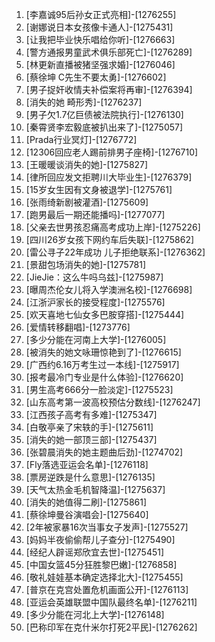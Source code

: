 
1. [李嘉诚95后孙女正式亮相]-[1276255]
1. [谢娜说日本女孩像卡通人]-[1275431]
1. [让我把毕业快乐唱给你听]-[1276663]
1. [警方通报男童武术俱乐部死亡]-[1276289]
1. [林更新直播被猪坚强求婚]-[1276046]
1. [蔡徐坤 C先生不要太勇]-[1276602]
1. [男子捉奸收情夫补偿案将再审]-[1276394]
1. [消失的她 畸形秀]-[1276237]
1. [男子欠1.7亿巨债被法院执行]-[1276130]
1. [秦霄贤李宏毅底被扒出来了]-[1275057]
1. [Prada行业冥灯]-[1276772]
1. [12306回应老人踢前排男子座椅]-[1276710]
1. [王暖暖谈消失的她]-[1275827]
1. [律所回应发文拒聘川大毕业生]-[1276379]
1. [15岁女生因有文身被退学]-[1275761]
1. [张雨绮新剧被灌酒]-[1275609]
1. [跑男最后一期还能播吗]-[1277077]
1. [父亲去世男孩忍痛高考成功上岸]-[1275226]
1. [四川26岁女孩下网约车后失联]-[1275862]
1. [雷公寻子22年成功 儿子拒绝联系]-[1276362]
1. [景甜包场消失的她]-[1275781]
1. [JieJie：这么牛吗乌兹]-[1275987]
1. [曝周杰伦女儿将入学澳洲名校]-[1276698]
1. [江浙沪家长的接受程度]-[1275576]
1. [欢天喜地七仙女多巴胺穿搭]-[1275444]
1. [爱情转移翻唱]-[1273776]
1. [多少分能在河南上大学]-[1276005]
1. [被消失的她文咏珊惊艳到了]-[1276615]
1. [广西约6.16万考生过一本线]-[1275917]
1. [报考最冷门专业是什么体验]-[1276620]
1. [男生高考666分一脸淡定]-[1275523]
1. [山东高考第一波高校预估分数线]-[1276247]
1. [江西孩子高考有多难]-[1275347]
1. [白敬亭亲了宋轶的手]-[1275611]
1. [消失的她一部顶三部]-[1275437]
1. [张碧晨消失的她主题曲后劲]-[1274702]
1. [Fly落选亚运会名单]-[1276118]
1. [票房逆跌是什么意思]-[1276135]
1. [天气太热金毛机智降温]-[1275637]
1. [消失的她值得二刷]-[1275861]
1. [蔡徐坤曼谷演唱会]-[1275640]
1. [2年被家暴16次当事女子发声]-[1275527]
1. [妈妈半夜偷偷帮儿子查分]-[1275490]
1. [经纪人辟谣郑欣宜去世]-[1275451]
1. [中国女篮45分狂胜黎巴嫩]-[1276858]
1. [敬礼娃娃基本确定选择北大]-[1275455]
1. [普京在克宫处置危机画面公开]-[1276113]
1. [亚运会英雄联盟中国队最终名单]-[1276211]
1. [多少分能在河北上大学]-[1276148]
1. [巴称印军在克什米尔打死2平民]-[1276262]